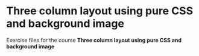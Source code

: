 # Three column layout using pure CSS and background image
Exercise files for the course **Three column layout using pure CSS and background image**
